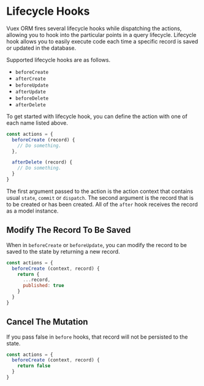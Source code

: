 # Lifecycle Hooks

Vuex ORM fires several lifecycle hooks while dispatching the actions, allowing you to hook into the particular points in a query lifecycle. Lifecycle hook allows you to easily execute code each time a specific record is saved or updated in the database.

Supported lifecycle hooks are as follows.

- `beforeCreate`
- `afterCreate`
- `beforeUpdate`
- `afterUpdate`
- `beforeDelete`
- `afterDelete`

To get started with lifecycle hook, you can define the action with one of each name listed above.

```js
const actions = {
  beforeCreate (record) {
    // Do something.
  },

  afterDelete (record) {
    // Do something.
  }
}
```

The first argument passed to the action is the action context that contains usual `state`, `commit` or `dispatch`. The second argument is the record that is to be created or has been created. All of the `after` hook receives the record as a model instance.

## Modify The Record To Be Saved

When in `beforeCreate` or `beforeUpdate`, you can modify the record to be saved to the state by returning a new record.

```js
const actions = {
  beforeCreate (context, record) {
    return {
      ...record,
      published: true
    }
  }
}
```

## Cancel The Mutation

If you pass false in `before` hooks, that record will not be persisted to the state.

```js
const actions = {
  beforeCreate (context, record) {
    return false
  }
}
```
